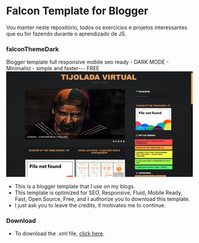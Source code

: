 # Falcon Template for Blogger
Vou manter neste repositório, todos os exercícios e projetos interessantes que eu for fazendo durante o aprendizado de JS.
### falconThemeDark
Blogger template full responsive mobile seo ready - DARK MODE - Minimalist - simple and faster--- FREE
![screenshot - Falcon Theme Dark Blogger](https://raw.githubusercontent.com/gsfalcon/falconThemeDark/master/screenshot.png)
* This is a blogger template that I use on my blogs.
* This template is optimized for SEO, Responsive, Fluid, Mobile Ready, Fast, Open Source, Free, and I authorize you to download this template.
* I just ask you to leave the credits, it motivates me to continue.
### Download
* To download the _.xml_ file, [click here](https://github.com/gsfalcon/falconThemeDark/archive/master.zip).
